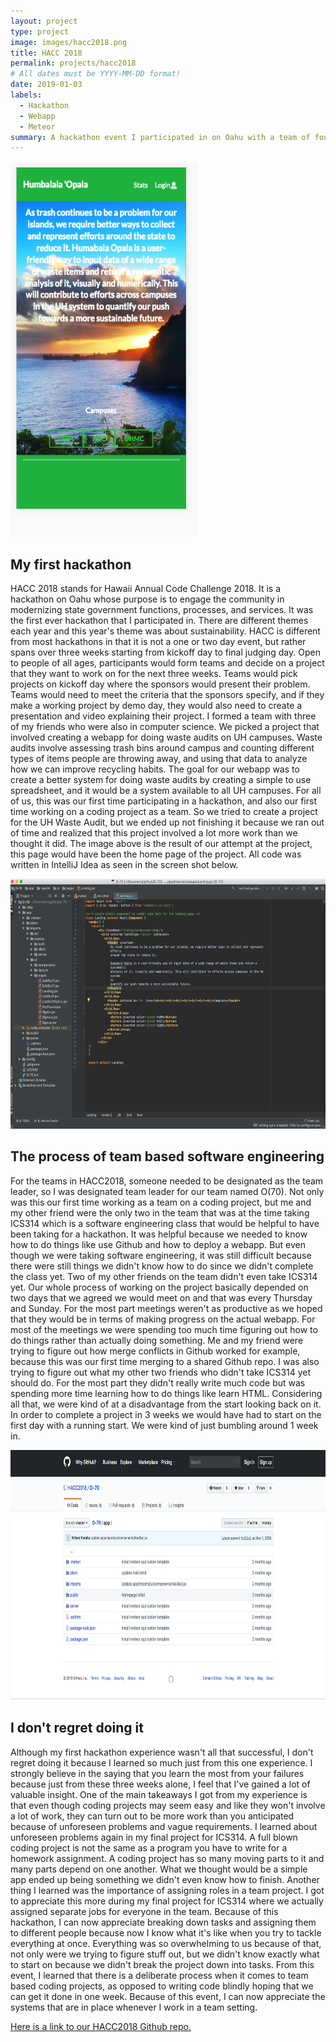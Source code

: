 ```yaml
---
layout: project
type: project
image: images/hacc2018.png
title: HACC 2018
permalink: projects/hacc2018
# All dates must be YYYY-MM-DD format!
date: 2019-01-03
labels:
  - Hackathon
  - Webapp
  - Meteor
summary: A hackathon event I participated in on Oahu with a team of four including myself. This was my first time in a hackathon and my first time working on a coding project in a team. 
---
```


<img src="../images/hacclandingpage.png" height="600px" width="300px">

## My first hackathon
HACC 2018 stands for Hawaii Annual Code Challenge 2018. It is a hackathon on Oahu whose purpose is to engage the community in modernizing state government functions, processes, and services. It was the first ever hackathon that I participated in. There are different themes each year and this year's theme was about sustainability. HACC is different from most hackathons in that it is not a one or two day event, but rather spans over three weeks starting from kickoff day to final judging day. Open to people of all ages, participants would form teams and decide on a project that they want to work on for the next three weeks. Teams would pick projects on kickoff day where the sponsors would present their problem. Teams would need to meet the criteria that the sponsors specify, and if they make a working project by demo day, they would also need to create a presentation and video explaining their project. I formed a team with three of my friends who were also in computer science. We picked a project that involved creating a webapp for doing waste audits on UH campuses. Waste audits involve assessing trash bins around campus and counting different types of items people are throwing away, and using that data to analyze how we can improve recycling habits. The goal for our webapp was to create a better system for doing waste audits by creating a simple to use spreadsheet, and it would be a system available to all UH campuses. For all of us, this was our first time participating in a hackathon, and also our first time working on a coding project as a team. So we tried to create a project for the UH Waste Audit, but we ended up not finishing it because we ran out of time and realized that this project involved a lot more work than we thought it did. The image above is the result of our attempt at the project, this page would have been the home page of the project. All code was written in IntelliJ Idea as seen in the screen shot below.

<img src="../images/haccsourcecode.png" height="400px" width="700px">

## The process of team based software engineering
For the teams in HACC2018, someone needed to be designated as the team leader, so I was designated team leader for our team named O(70). Not only was this our first time working as a team on a coding project, but me and my other friend were the only two in the team that was at the time taking ICS314 which is a software engineering class that would be helpful to have been taking for a hackathon. It was helpful because we needed to know how to do things like use Github and how to deploy a webapp. But even though we were taking software engineering, it was still difficult because there were still things we didn't know how to do since we didn't complete the class yet. Two of my other friends on the team didn't even take ICS314 yet. Our whole process of working on the project basically depended on two days that we agreed we would meet on and that was every Thursday and Sunday. For the most part meetings weren't as productive as we hoped that they would be in terms of making progress on the actual webapp. For most of the meetings we were spending too much time figuring out how to do things rather than actually doing something. Me and my friend were trying to figure out how merge conflicts in Github worked for example, because this was our first time merging to a shared Github repo. I was also trying to figure out what my other two friends who didn't take ICS314 yet should do. For the most part they didn't really write much code but was spending more time learning how to do things like learn HTML. Considering all that, we were kind of at a disadvantage from the start looking back on it. In order to complete a project in 3 weeks we would have had to start on the first day with a running start. We were kind of just bumbling around 1 week in.

<img src="../images/haccrepo.png" height="400px" width="700px">

## I don't regret doing it
 Although my first hackathon experience wasn't all that successful, I don't regret doing it because I learned so much just from this one experience. I strongly believe in the saying that you learn the most from your failures because just from these three weeks alone, I feel that I've gained a lot of valuable insight. One of the main takeaways I got from my experience is that even though coding projects may seem easy and like they won't involve a lot of work, they can turn out to be more work than you anticipated because of unforeseen problems and vague requirements. I learned about unforeseen problems again in my final project for ICS314. A full blown coding project is not the same as a program you have to write for a homework assignment. A coding project has so many moving parts to it and many parts depend on one another. What we thought would be a simple app ended up being something we didn't even know how to finish. Another thing I learned was the importance of assigning roles in a team project. I got to appreciate this more during my final project for ICS314 where we actually assigned separate jobs for everyone in the team. Because of this hackathon, I can now appreciate breaking down tasks and assigning them to different people because now I know what it's like when you try to tackle everything at once. Everything was so overwhelming to us because of that, not only were we trying to figure stuff out, but we didn't know exactly what to start on because we didn't break the project down into tasks. From this event, I learned that there is a deliberate process when it comes to team based coding projects, as opposed to writing code blindly hoping that we can get it done in one week. Because of this event, I can now appreciate the systems that are in place whenever I work in a team setting.

 
<a href="https://github.com/HACC2018/O-70"><i class="large github icon"></i>Here is a link to our HACC2018 Github repo.</a>
